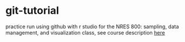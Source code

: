 # git-tutorial
practice run using github with r studio
for the NRES 800: sampling, data management, and visualization class, see course description [here](https://bulletin.unl.edu/courses/NRES/800)